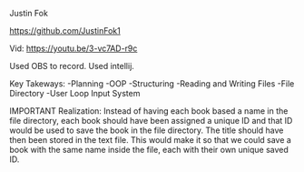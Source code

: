 Justin Fok

https://github.com/JustinFok1

Vid: https://youtu.be/3-vc7AD-r9c

Used OBS to record. Used intellij.



Key Takeways:
-Planning
-OOP
-Structuring 
-Reading and Writing Files 
-File Directory
-User Loop Input System

IMPORTANT Realization: 
Instead of having each book based a name in the file directory, each book should have been assigned a unique ID and that ID would be used to save the book in the file directory. The title should have then been stored in the text file. This would make it so that we could save a book with the same name inside the file, each with their own unique saved ID. 
